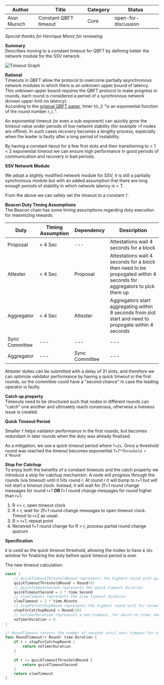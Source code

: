 | Author      | Title                 | Category | Status |
|-------------|-----------------------|----------|--------|
| Alon Muroch | Constant QBFT timeout | Core     | open-for-discussion  |

_Special thanks for Henrique Moniz for reviewing_

**Summary**  
Describes moving to a constant timeout for QBFT by defining better the network module for the SSV network.

![Timeout Graph](https://imgur.com/GEJLBDC)

**Rational**  
Timeouts in QBFT allow the protocol to overcome partially asynchronous network modules in which there is an unknown upper bound of latency. 
This unknown upper bound requires the QBFT protocol to make progress in rounds, each round is considered a period of a synchronous network (known upper limit on latency).  
According to the [original QBFT paper](https://arxiv.org/pdf/2002.03613.pdf), timer t(r_i) "is an exponential function of the round number r_i..".

An exponential timeout (or even a sub-exponent) can quickly grow the timeout value under periods of low network stability (for example >f nodes are offline). 
In such cases recovery becomes a lengthy process, especially when the leader is faulty after a long period of instability.  

By having a constant tieout for a few first slots and then transitioning to > 1 < 2 exponential timeout we can ensure high performance in good periods of communication and recovery in bad periods.

**SSV Network Module**  

We adopt a slightly modified network module for SSV, it is still a partially synchronous module but with an added assumption that there are long enough periods of stability in which network latency is < T.

From the above we can safely set the timeout to a constant `T`.

**Beacon Duty Timing Assumptions**  
The Beacon chain has some timing assumptions regarding duty execution for maximizing rewards.

| Duty           | Timing Assumption | Dependency     | Description                                                                                                         |
|----------------|-------------------|----------------|---------------------------------------------------------------------------------------------------------------------|
| Proposal       | < 4 Sec           | ---            | Attestations wait 4 seconds for a block                                                                             |
| Attester       | < 4 Sec           | Proposal       | Attestations wait 4 seconds for a block then need to be propogated within 4 seconds for aggregators to pick them up |
| Aggregator     | < 4 Sec           | Attester       | Aggregators start aggregating within 8 seconds from slot start and need to propogate within 4 seconds               |
| Sync Committee | ---               | ---            | ---                                                                                                                 |
| Aggregator     | ---               | Sync Committee | ---                                                                                                                 |


Attester duties can be submitted with a delay of 31 slots, 
and therefore we can optimize validator performance by having a quick timeout in the first rounds,
so the committee could have a "second chance" in case the leading operator is faulty.

**Catch up property**   
Timeouts need to be structured such that nodes in different rounds can "catch" one another and ultimately reach consensus, otherwise a liveness issue is created.

**Quick Timeout Period**

Smaller `T` helps validator performance in the first rounds, 
but becomes redundant in later rounds when the duty was already finalized.

As a mitigation, we use a quick timeout period where `T=2s`. 
Once a threshold round was reached the timeout becomes exponential `T=T*Threshold + X^Round`

**Stop For Catchup**  
To enjoy both the benefits of a constant timeouts and the catch property we introduce a stop for catchup mechanism. 
A node will progress through the rounds (via timeout) until it hits round r. At round r it will bump to r+1 but will not start a timeout clock.
Instead, it will wait for 2f+1 round change messages for round r+1 **OR** f+1 round change messages for round higher than r+1.

1) R <= r, open timeout clock  
2) R > r, wait for 2f+1 round change messages to open timeout clock. Timout to r+2 as usual.
3) R > r+1, repeat point
4) Received f+1 round change for R > r, process partial round change quorum

**Specification**  

`8` is used as the quick timeout threshold, allowing the nodes to have a `16s` window for finalizing the duty before quick timeout period is over.

The new timeout calculation:

```go
const (
    // quickTimeoutThresholdRound represents the highest round with quick timeout
    quickTimeoutThresholdRound = Round(8)
    // quickTimeoutSecond represents the quick timeout duration
    quickTimeoutSecond = 2 * time.Second
    // slowTimeout represents the slow timeout duration
    slowTimeout = 2 * time.Minute
    // stopForCatchupRound represents the highest round with for normal timeout cycle
    stopForCatchupRound = Round(20)
    // noTimerDuration represents a non-timeout, for which no timer needs to be started
    noTimerDuration = 0
)

// RoundTimeout returns the number of seconds until next timeout for a given round.
func RoundTimeout(r Round) time.Duration {
    if r > stopForCatchupRound {
        return noTimerDuration
    }
    
    if r <= quickTimeoutThresholdRound {
        return quickTimeoutSecond
    }
    return slowTimeout
}
```
